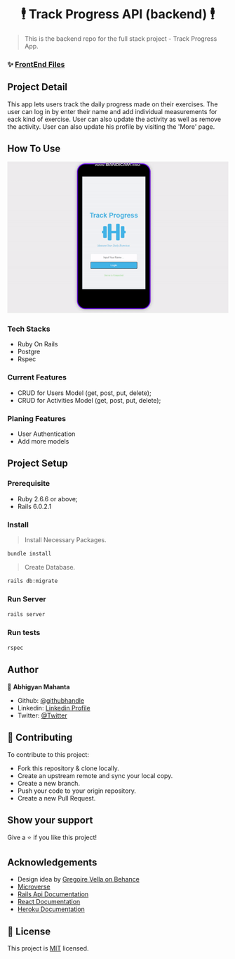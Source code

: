 <h1 align="center">🕴️ Track Progress API (backend) 🕴️</h1>

> This is the backend repo for the full stack project - Track Progress App.

### ✨ [FrontEnd Files](https://github.com/Abhigyan001/track-progress-frontend/)

## Project Detail
This app lets users track the daily progress made on their exercises. The user can log in by enter their name and add individual measurements for eack kind of exercise. User can also update the activity as well as remove the activity. User can also update his profile by visiting the 'More' page.

## How To Use
![screenshot](app/assets/ss.gif)

### Tech Stacks
* Ruby On Rails
* Postgre
* Rspec

### Current Features
* CRUD for Users Model (get, post, put, delete);
* CRUD for Activities Model (get, post, put, delete);

### Planing Features
* User Authentication
* Add more models

## Project Setup

### Prerequisite
* Ruby 2.6.6 or above;
* Rails 6.0.2.1

### Install

> Install Necessary Packages.
```sh
bundle install
```

> Create Database.
```sh
rails db:migrate
```


### Run Server

```sh
rails server
```

### Run tests

```sh
rspec
```

## Author

👤 **Abhigyan Mahanta**​

- Github: [@githubhandle](https://github.com/Abhigyan001)   
- Linkedin: [Linkedin Profile](https://www.linkedin.com/in/abhigyan001/)
- Twitter: [@Twitter](https://twitter.com/abhigyan_001)

## :handshake: Contributing

To contribute to this project:
- Fork this repository & clone locally.
- Create an upstream remote and sync your local copy.
- Create a new branch.
- Push your code to your origin repository.
- Create a new Pull Request.

## Show your support

Give a :star: if you like this project!

<!-- ACKNOWLEDGEMENTS -->
## Acknowledgements
* Design idea by [Gregoire Vella on Behance](https://www.behance.net/gregoirevella)
* [Microverse](https://www.microverse.org/)
* [Rails Api Documentation](https://api.rubyonrails.org/)
* [React Documentation](https://reactjs.org/docs/getting-started.html)
* [Heroku Documentation](https://devcenter.heroku.com/)

## 📝 License

This project is [MIT](https://opensource.org/licenses/MIT) licensed.